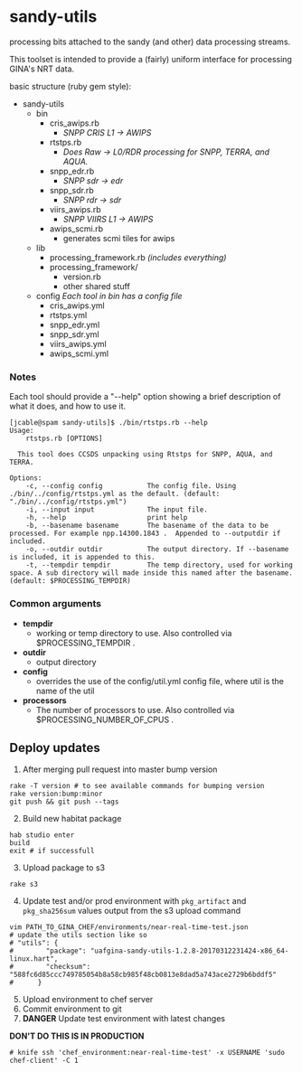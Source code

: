 sandy-utils
===========

processing bits attached to the sandy (and other) data processing streams.

This toolset is intended to provide a (fairly) uniform interface for processing GINA's NRT data.

basic structure (ruby gem style):
* sandy-utils
  * bin
    * cris_awips.rb  
      * _SNPP CRIS L1 -> AWIPS_
    * rtstps.rb		
      * _Does Raw -> L0/RDR processing for SNPP, TERRA, and AQUA._
    * snpp_edr.rb  
      * _SNPP sdr -> edr_
    * snpp_sdr.rb  
      * _SNPP rdr -> sdr_
    * viirs_awips.rb
      * _SNPP VIIRS L1 -> AWIPS_
    * awips_scmi.rb
      * generates scmi tiles for awips
  * lib
    * processing_framework.rb  _(includes everything)_
    * processing_framework/
      * version.rb
      * other shared stuff
  * config  _Each tool in bin has a config file_
    * cris_awips.yml
    * rtstps.yml
    * snpp_edr.yml
    * snpp_sdr.yml
    * viirs_awips.yml
    * awips_scmi.yml


### Notes

Each tool should provide a "--help" option showing a brief description of what it does, and how to use it.
```
[jcable@spam sandy-utils]$ ./bin/rtstps.rb --help
Usage:
    rtstps.rb [OPTIONS]

  This tool does CCSDS unpacking using Rtstps for SNPP, AQUA, and TERRA.

Options:
    -c, --config config           The config file. Using ./bin/../config/rtstps.yml as the default. (default: "./bin/../config/rtstps.yml")
    -i, --input input             The input file.
    -h, --help                    print help
    -b, --basename basename       The basename of the data to be processed. For example npp.14300.1843 .  Appended to --outputdir if included.
    -o, --outdir outdir           The output directory. If --basename is included, it is appended to this.
    -t, --tempdir tempdir         The temp directory, used for working space. A sub directory will made inside this named after the basename. (default: $PROCESSING_TEMPDIR)
```


### Common arguments

  * __tempdir__
    * working or temp directory to use.  Also controlled via $PROCESSING_TEMPDIR .
  * __outdir__
    * output directory
  * __config__
    * overrides the use of the config/util.yml config file, where util is the name of the util
  * __processors__
    * The number of processors to use. Also controlled via $PROCESSING_NUMBER_OF_CPUS .


## Deploy updates

1. After merging pull request into master bump version

  ```
  rake -T version # to see available commands for bumping version
  rake version:bump:minor
  git push && git push --tags
  ```

2. Build new habitat package

  ```
  hab studio enter
  build
  exit # if successfull
  ```

3. Upload package to s3

  ```
  rake s3
  ```

4. Update test and/or prod environment with `pkg_artifact` and `pkg_sha256sum` values output from the s3 upload command

  ```
  vim PATH_TO_GINA_CHEF/environments/near-real-time-test.json
  # update the utils section like so
  # "utils": {
  #        "package": "uafgina-sandy-utils-1.2.8-20170312231424-x86_64-linux.hart",
  #        "checksum": "588fc6d85ccc749785054b8a58cb985f48cb0813e8dad5a743ace2729b6bddf5"
  #      }
  ```

5. Upload environment to chef server
6. Commit environment to git
7. **DANGER** Update test environment with latest changes

  **DON'T DO THIS IS IN PRODUCTION**

  ```
  # knife ssh 'chef_environment:near-real-time-test' -x USERNAME 'sudo chef-client' -C 1
  ```
